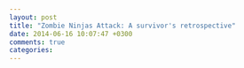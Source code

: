 ```yaml
---
layout: post
title: "Zombie Ninjas Attack: A survivor's retrospective"
date: 2014-06-16 10:07:47 +0300
comments: true
categories: 
---
```

